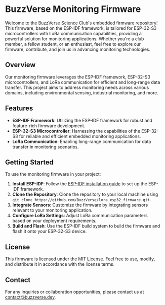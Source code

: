 # BuzzVerse Monitoring Firmware

Welcome to the BuzzVerse Science Club's embedded firmware repository! This firmware, based on the ESP-IDF framework, is tailored for ESP-32-S3 microcontrollers with LoRa communication capabilities, providing a powerful solution for monitoring applications. Whether you're a club member, a fellow student, or an enthusiast, feel free to explore our firmware, contribute, and join us in advancing monitoring technologies.

## Overview

Our monitoring firmware leverages the ESP-IDF framework, ESP-32-S3 microcontrollers, and LoRa communication for efficient and long-range data transfer. This project aims to address monitoring needs across various domains, including environmental sensing, industrial monitoring, and more.

## Features

- **ESP-IDF Framework**: Utilizing the ESP-IDF framework for robust and feature-rich firmware development.
- **ESP-32-S3 Microcontroller**: Harnessing the capabilities of the ESP-32-S3 for reliable and efficient embedded monitoring applications.
- **LoRa Communication**: Enabling long-range communication for data transfer in monitoring scenarios.

## Getting Started

To use the monitoring firmware in your project:

1. **Install ESP-IDF**: Follow the [ESP-IDF installation guide](https://docs.espressif.com/projects/esp-idf/en/latest/esp32/get-started/index.html) to set up the ESP-IDF framework.
2. **Clone the Repository**: Clone the repository to your local machine using `git clone https://github.com/BuzzVerse/lora_esp32_firmware.git`.
3. **Integrate Sensors**: Customize the firmware by integrating sensors relevant to your monitoring application.
4. **Configure LoRa Settings**: Adjust LoRa communication parameters based on your deployment requirements.
5. **Build and Flash**: Use the ESP-IDF build system to build the firmware and flash it onto your ESP-32-S3 device.

<!-- ## Contributing

We welcome contributions from the community. If you'd like to contribute to the development of this firmware, follow the steps outlined in our [Contribution Guidelines](CONTRIBUTING.md). -->

## License

This firmware is licensed under the [MIT License](LICENSE). Feel free to use, modify, and distribute it in accordance with the license terms.

## Contact

For any inquiries or collaboration opportunities, please contact us at [contact@buzzverse.dev](mailto:contact@buzzverse.dev).
